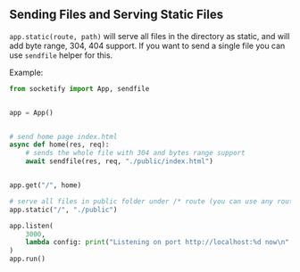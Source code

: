 ## Sending Files and Serving Static Files
`app.static(route, path)` will serve all files in the directory as static, and will add byte range, 304, 404 support.
If you want to send a single file you can use `sendfile` helper for this. 

Example:
```python
from socketify import App, sendfile


app = App()


# send home page index.html
async def home(res, req):
    # sends the whole file with 304 and bytes range support
    await sendfile(res, req, "./public/index.html")


app.get("/", home)

# serve all files in public folder under /* route (you can use any route like /assets)
app.static("/", "./public")

app.listen(
    3000,
    lambda config: print("Listening on port http://localhost:%d now\n" % config.port),
)
app.run()

```